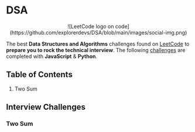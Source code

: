 # DSA

<div align="center">![LeetCode logo on code](https://github.com/explorerdevs/DSA/blob/main/images/social-img.png)</div>

The best **Data Structures and Algorithms** challenges found on [LeetCode](https://leetcode.com/) to **prepare you to rock the technical interview**. The following [challenges](https://docs.google.com/spreadsheets/u/0/d/1A2PaQKcdwO_lwxz9bAnxXnIQayCouZP6d-ENrBz_NXc/htmlview) are completed with **JavaScript** & **Python**.

## Table of Contents

1. Two Sum

## Interview Challenges

### Two Sum

